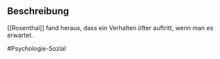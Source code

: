 ## Beschreibung
[[Rosenthal]] fand heraus, dass ein Verhalten öfter auftritt, wenn man es erwartet.

#Psychologie-Sozial 